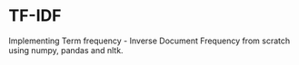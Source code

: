 # TF-IDF
Implementing Term frequency - Inverse Document Frequency from scratch using numpy, pandas and nltk.
